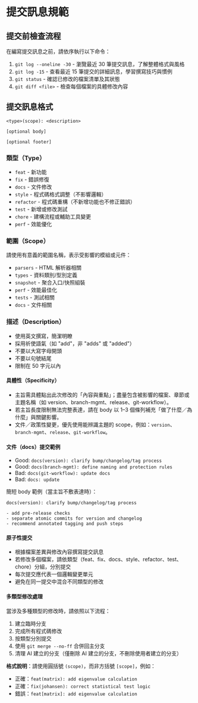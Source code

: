 # 提交訊息規範

## 提交前檢查流程

在編寫提交訊息之前，請依序執行以下命令：

1. `git log --oneline -30` - 瀏覽最近 30 筆提交訊息，了解整體格式與風格
2. `git log -15` - 查看最近 15 筆提交的詳細訊息，學習撰寫技巧與慣例
3. `git status` - 確認已修改的檔案清單及其狀態
4. `git diff <file>` - 檢查每個檔案的具體修改內容

## 提交訊息格式

```text
<type>(scope): <description>

[optional body]

[optional footer]
```

### 類型（Type）

- `feat` - 新功能
- `fix` - 錯誤修復
- `docs` - 文件修改
- `style` - 程式碼格式調整（不影響邏輯）
- `refactor` - 程式碼重構（不新增功能也不修正錯誤）
- `test` - 新增或修改測試
- `chore` - 建構流程或輔助工具變更
- `perf` - 效能優化

### 範圍（Scope）

請使用有意義的範圍名稱，表示受影響的模組或元件：

- `parsers` - HTML 解析器相關
- `types` - 資料類別/型別定義
- `snapshot` - 聚合入口/快照組裝
- `perf` - 效能最佳化
- `tests` - 測試相關
- `docs` - 文件相關

### 描述（Description）

- 使用英文撰寫，簡潔明瞭
- 採用祈使語氣（如 "add"，非 "adds" 或 "added"）
- 不要以大寫字母開頭
- 不要以句號結尾
- 限制在 50 字元以內

#### 具體性（Specificity）

- 主旨需具體點出此次修改的「內容與重點」；盡量包含被影響的檔案、章節或主題名稱（如 version、branch-mgmt、release、git-workflow）。
- 若主旨長度限制無法完整表達，請在 body 以 1–3 個條列補充「做了什麼／為什麼」與關鍵影響。
- 文件／政策性變更，優先使用能辨識主題的 scope，例如：`version`、`branch-mgmt`、`release`、`git-workflow`。

#### 文件（docs）提交範例

- Good: `docs(version): clarify bump/changelog/tag process`
- Good: `docs(branch-mgmt): define naming and protection rules`
- Bad: `docs(git-workflow): update docs`
- Bad: `docs: update`

簡短 body 範例（當主旨不敷表達時）：

```text
docs(version): clarify bump/changelog/tag process

- add pre-release checks
- separate atomic commits for version and changelog
- recommend annotated tagging and push steps
```

#### 原子性提交

- 根據檔案差異與修改內容撰寫提交訊息
- 若修改多個檔案，請依類型（feat、fix、docs、style、refactor、test、chore）分組，分別提交
- 每次提交應代表一個邏輯變更單元
- 避免在同一提交中混合不同類型的修改

#### 多類型修改處理

當涉及多種類型的修改時，請依照以下流程：

1. 建立臨時分支
2. 完成所有程式碼修改
3. 按類型分別提交
4. 使用 `git merge --no-ff` 合併回主分支
5. 清理 AI 建立的分支（僅刪除 AI 建立的分支，不刪除使用者建立的分支）

**格式說明**：請使用圓括號 `(scope)`，而非方括號 `[scope]`，例如：

- 正確：`feat(matrix): add eigenvalue calculation`
- 正確：`fix(johansen): correct statistical test logic`
- 錯誤：`feat[matrix]: add eigenvalue calculation`
